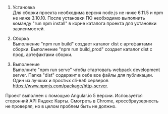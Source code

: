 1. Установка  
Для сборки проекта необходима версия node.js не ниже 6.11.5 и npm не ниже 3.10.10.
После установки ПО необходимо выполнить команду "run npm install" в корне каталога проекта для установки зависимостей.

2. Сборка  
Выполнение "npm run build" создает каталог dist с артефактами сборки.
Выполнение "npm run build_prod" создает каталог dist с прод. артефактами сборки.

3. Выполнение  
Выполните "npm run serve" чтобы стартовать webpack development server. Папка "dist" содержит в себе все файлы для публикации. Один из лучших и простых cli-вэб серверов https://www.npmjs.com/package/http-server.

Проект выполнен с помощью Angular.io 5 версии. Испоьзуется сторонний API Яндекс Карты. Смотреть в Chrome, кроссбраузерность не проверял, но в целом проблем быть не должно.
